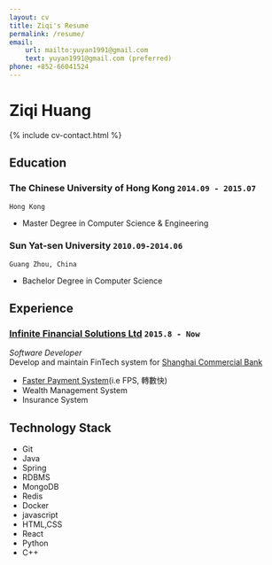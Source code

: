 ```yaml
---
layout: cv
title: Ziqi's Resume
permalink: /resume/
email:
    url: mailto:yuyan1991@gmail.com
    text: yuyan1991@gmail.com (preferred)
phone: +852-66041524
---
```


# Ziqi **Huang**

<!--
include contact information from the front matter
Supported arguments:
    - homepage: url, text
    - phone
    - email
-->

{% include cv-contact.html %}

## Education

### **The Chinese University of Hong Kong** `2014.09 - 2015.07`

```
Hong Kong
```

- Master Degree in Computer Science & Engineering

### **Sun Yat-sen University** `2010.09-2014.06`

```
Guang Zhou, China
```

- Bachelor Degree in Computer Science

## Experience

### [Infinite Financial Solutions Ltd](https://www.ifshk.com) `2015.8 - Now`

_Software Developer_<br>
Develop and maintain FinTech system for [Shanghai Commercial Bank](https://www.shacombank.com.hk/)

* [Faster Payment System](https://fps.hkicl.com.hk/eng/fps/index.php)(i.e FPS, 轉數快)
* Wealth Management System
* Insurance System

## Technology Stack

* Git
* Java
* Spring
* RDBMS
* MongoDB
* Redis
* Docker
* javascript
* HTML,CSS
* React
* Python
* C++
